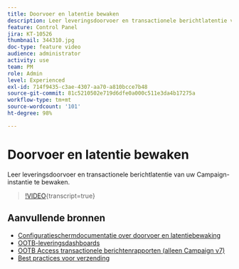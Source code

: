 ```yaml
---
title: Doorvoer en latentie bewaken
description: Leer leveringsdoorvoer en transactionele berichtlatentie van uw Campaign-instantie te bewaken.
feature: Control Panel
jira: KT-10526
thumbnail: 344310.jpg
doc-type: feature video
audience: administrator
activity: use
team: PM
role: Admin
level: Experienced
exl-id: 714f9435-c3ae-4307-aa70-a810bcce7b48
source-git-commit: 81c5210502e719d6dfe0a000c511e3da4b17275a
workflow-type: tm+mt
source-wordcount: '101'
ht-degree: 98%

---
```


# Doorvoer en latentie bewaken

Leer leveringsdoorvoer en transactionele berichtlatentie van uw Campaign-instantie te bewaken.

>[!VIDEO](https://video.tv.adobe.com/v/344310/?learn=on){transcript=true}

## Aanvullende bronnen

* [Configuratieschermdocumentatie over doorvoer en latentiebewaking](https://experienceleague.adobe.com/docs/control-panel/using/performance-monitoring/thoughputs-latencies.html?lang=nl#)
* [OOTB-leveringsdashboards](https://experienceleague.adobe.com/docs/campaign-classic/using/sending-messages/monitoring-deliveries/delivery-dashboard.html?lang=nl)
* [OOTB Access transactionele berichtenrapporten (alleen Campaign v7)](https://experienceleague.adobe.com/docs/campaign-classic/using/transactional-messaging/reports/about-transactional-messaging-reports.html?lang=nl)
* [Best practices voor verzending](https://experienceleague.adobe.com/docs/campaign-standard/using/communication-channels/delivery-bestpractices/delivery-best-practices.html?lang=nl)
